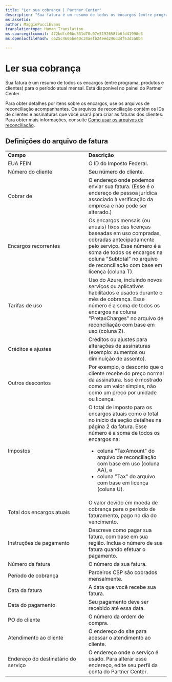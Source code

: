 ```yaml
---
title: "Ler sua cobrança | Partner Center"
description: "Sua fatura é um resumo de todos os encargos (entre programa, produtos e clientes) para o período atual mensal. Está disponível no painel do Partner Center."
ms.assetid: 
author: MaggiePucciEvans
translationtype: Human Translation
ms.sourcegitcommit: 472bdfc06bc531d70c97e5192658fb6fd41990e3
ms.openlocfilehash: c625c4605be40c34aefb24eed246d34f63d5a0b4

---
```


# Ler sua cobrança


Sua fatura é um resumo de todos os encargos (entre programa, produtos e clientes) para o período atual mensal. Está disponível no painel do Partner Center.

Para obter detalhes por itens sobre os encargos, use os arquivos de reconciliação acompanhantes. Os arquivos de reconciliação contêm os IDs de clientes e assinaturas que você usará para criar as faturas dos clientes. Para obter mais informações, consulte [Como usar os arquivos de reconciliação](use-the-reconciliation-files.md).

## Definições do arquivo de fatura


<table>
<colgroup>
<col width="50%" />
<col width="50%" />
</colgroup>
<tbody>
<tr class="odd">
<td><strong>Campo</strong></td>
<td><strong>Descrição</strong></td>
</tr>
<tr class="even">
<td>EUA FEIN</td>
<td>O ID do Imposto Federal.</td>
</tr>
<tr class="odd">
<td>Número do cliente</td>
<td>Seu número do cliente.</td>
</tr>
<tr class="even">
<td>Cobrar de</td>
<td>O endereço onde podemos enviar sua fatura. (Esse é o endereço de pessoa jurídica associado à verificação da empresa e não pode ser alterado.)</td>
</tr>
<tr class="odd">
<td>Encargos recorrentes</td>
<td>Os encargos mensais (ou anuais) fixos das licenças baseadas em uso compradas, cobradas antecipadamente pelo serviço. Esse número é a soma de todos os encargos na coluna &quot;Subtotal&quot; no arquivo de reconciliação com base em licença (coluna T).</td>
</tr>
<tr class="even">
<td>Tarifas de uso</td>
<td>Uso do Azure, incluindo novos serviços ou aplicativos habilitados e usados durante o mês de cobrança. Esse número é a soma de todos os encargos na coluna &quot;PretaxCharges&quot; no arquivo de reconciliação com base em uso (coluna Z).</td>
</tr>
<tr class="odd">
<td>Créditos e ajustes</td>
<td>Créditos ou ajustes para alterações de assinaturas (exemplo: aumentos ou diminuição de assento).</td>
</tr>
<tr class="even">
<td>Outros descontos</td>
<td>Por exemplo, o desconto que o cliente recebe do preço normal da assinatura. Isso é mostrado como um valor simples, não como um preço por unidade ou licença.</td>
</tr>
<tr class="odd">
<td>Impostos</td>
<td>O total de imposto para os encargos atuais como o total no início da seção detalhes na página 2 da fatura. Esse número é a soma de todos os encargos na:
<ul>
<li>coluna &quot;TaxAmount&quot; do arquivo de reconciliação com base em uso (coluna AA), e</li>
<li>coluna &quot;Tax&quot; do arquivo com base em licença (coluna U).</li>
</ul></td>
</tr>
<tr class="even">
<td>Total dos encargos atuais</td>
<td>O valor devido em moeda de cobrança para o período de faturamento, pago no dia do vencimento.</td>
</tr>
<tr class="odd">
<td>Instruções de pagamento</td>
<td>Descreve como pagar sua fatura, com base em sua região. Inclua o número de sua fatura quando efetuar o pagamento.</td>
</tr>
<tr class="even">
<td>Número da fatura</td>
<td>O número da sua fatura.</td>
</tr>
<tr class="odd">
<td>Período de cobrança</td>
<td>Parceiros CSP são cobrados mensalmente.</td>
</tr>
<tr class="even">
<td>Data da fatura</td>
<td>A data que você recebe sua fatura.</td>
</tr>
<tr class="odd">
<td>Data do pagamento</td>
<td>Seu pagamento deve ser recebido até essa data.</td>
</tr>
<tr class="even">
<td>PO do cliente</td>
<td>O número da ordem de compra.</td>
</tr>
<tr class="odd">
<td>Atendimento ao cliente</td>
<td>O endereço do site para acessar o atendimento ao cliente.</td>
</tr>
<tr class="even">
<td>Endereço do destinatário do serviço</td>
<td>O endereço onde o serviço é usado. Para alterar esse endereço, edite seu perfil da conta do Partner Center.</td>
</tr>
</tbody>
</table>

 

 

 






<!--HONumber=Nov16_HO4-->


